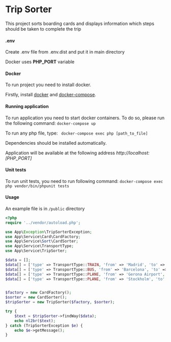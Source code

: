 # Trip Sorter

This project sorts boarding cards and displays information which steps should be taken to complete the trip

#### .env

Create .env file from .env.dist and put it in main directory

Docker uses **PHP_PORT** variable


#### Docker

To run project you need to install docker.

Firstly, install [docker](https://docs.docker.com/install/linux/docker-ce/ubuntu/) and [docker-compose](https://docs.docker.com/compose/install/). 

#### Running application

To run application you need to start docker containers. To do so, please run the following command:
``` docker-compose up ```

To run any php file, type:
``` docker-compose exec php [path_to_file]```

Dependencies should be installed automatically.

Application will be available at the following address *http://localhost:[PHP_PORT]*

#### Unit tests
To run unit tests, you need to run following command:
``` docker-compose exec php vendor/bin/phpunit tests ```

#### Usage

An example file is in `/public` directory

```php
<?php
require '../vendor/autoload.php';

use App\Exception\TripSorterException;
use App\Service\Card\CardFactory;
use App\Service\Sort\CardSorter;
use App\Service\TransportType;
use App\Service\TripSorter;

$data = [];
$data[] = ['type' => TransportType::TRAIN, 'from' => 'Madrid', 'to' => 'Barcelona', 'seat' => '45B'];
$data[] = ['type' => TransportType::BUS, 'from' => 'Barcelona', 'to' => 'Gerona Airport'];
$data[] = ['type' => TransportType::PLANE, 'from' => 'Gerona Airport', 'to' => 'Stockholm', 'gate' => '45B', 'seat' => '3A', 'baggage_drop' => '344'];
$data[] = ['type' => TransportType::PLANE, 'from' => 'Stockholm', 'to' => 'New York JFK', 'gate' => '22', 'seat' => '7B'];


$factory = new CardFactory();
$sorter = new CardSorter();
$tripSorter = new TripSorter($factory, $sorter);

try {
    $text = $tripSorter->findWay($data);
    echo nl2br($text);
} catch (TripSorterException $e) {
    echo $e->getMessage();
}


```